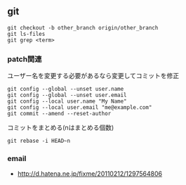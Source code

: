 ## git
```
git checkout -b other_branch origin/other_branch
git ls-files
git grep <term>
```

### patch関連
ユーザー名を変更する必要があるなら変更してコミットを修正
```
git config --global --unset user.name
git config --global --unset user.email
git config --local user.name "My Name"
git config --local user.email "me@example.com"
git commit --amend --reset-author
```

コミットをまとめる(nはまとめる個数)
```
git rebase -i HEAD~n
```

### email
- http://d.hatena.ne.jp/fixme/20110212/1297564806

